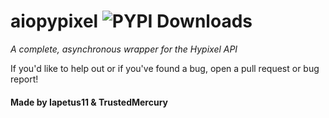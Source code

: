 # **aiopypixel** ![PYPI Downloads](https://img.shields.io/pypi/dd/aiopypixel)
*A complete, asynchronous wrapper for the Hypixel API*

If you'd like to help out or if you've found a bug, open a pull request or bug report!

#### Made by **Iapetus11** & **TrustedMercury**
